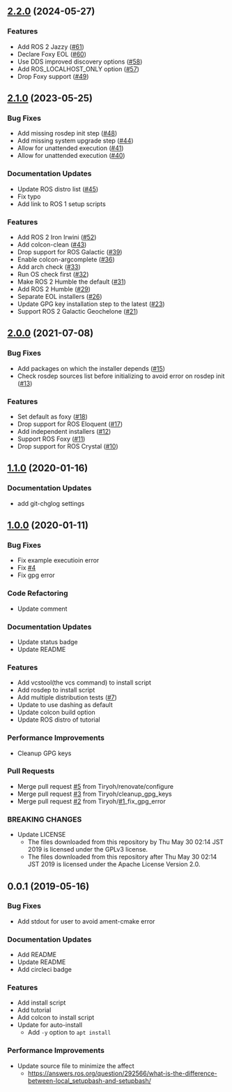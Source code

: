 
<a name="2.2.0"></a>
## [2.2.0](https://github.com/Tiryoh/ros2_setup_scripts_ubuntu/compare/2.1.0...2.2.0) (2024-05-27)

### Features

* Add ROS 2 Jazzy ([#61](https://github.com/Tiryoh/ros2_setup_scripts_ubuntu/issues/61))
* Declare Foxy EOL ([#60](https://github.com/Tiryoh/ros2_setup_scripts_ubuntu/issues/60))
* Use DDS improved discovery options ([#58](https://github.com/Tiryoh/ros2_setup_scripts_ubuntu/issues/58))
* Add ROS_LOCALHOST_ONLY option ([#57](https://github.com/Tiryoh/ros2_setup_scripts_ubuntu/issues/57))
* Drop Foxy support ([#49](https://github.com/Tiryoh/ros2_setup_scripts_ubuntu/issues/49))


<a name="2.1.0"></a>
## [2.1.0](https://github.com/Tiryoh/ros2_setup_scripts_ubuntu/compare/2.0.0...2.1.0) (2023-05-25)

### Bug Fixes

* Add missing rosdep init step ([#48](https://github.com/Tiryoh/ros2_setup_scripts_ubuntu/issues/48))
* Add missing system upgrade step ([#44](https://github.com/Tiryoh/ros2_setup_scripts_ubuntu/issues/44))
* Allow for unattended execution ([#41](https://github.com/Tiryoh/ros2_setup_scripts_ubuntu/issues/41))
* Allow for unattended execution ([#40](https://github.com/Tiryoh/ros2_setup_scripts_ubuntu/issues/40))

### Documentation Updates

* Update ROS distro list ([#45](https://github.com/Tiryoh/ros2_setup_scripts_ubuntu/issues/45))
* Fix typo
* Add link to ROS 1 setup scripts

### Features

* Add ROS 2 Iron Irwini ([#52](https://github.com/Tiryoh/ros2_setup_scripts_ubuntu/issues/52))
* Add colcon-clean ([#43](https://github.com/Tiryoh/ros2_setup_scripts_ubuntu/issues/43))
* Drop support for ROS Galactic ([#39](https://github.com/Tiryoh/ros2_setup_scripts_ubuntu/issues/39))
* Enable colcon-argcomplete ([#36](https://github.com/Tiryoh/ros2_setup_scripts_ubuntu/issues/36))
* Add arch check ([#33](https://github.com/Tiryoh/ros2_setup_scripts_ubuntu/issues/33))
* Run OS check first ([#32](https://github.com/Tiryoh/ros2_setup_scripts_ubuntu/issues/32))
* Make ROS 2 Humble the default ([#31](https://github.com/Tiryoh/ros2_setup_scripts_ubuntu/issues/31))
* Add ROS 2 Humble ([#29](https://github.com/Tiryoh/ros2_setup_scripts_ubuntu/issues/29))
* Separate EOL installers ([#26](https://github.com/Tiryoh/ros2_setup_scripts_ubuntu/issues/26))
* Update GPG key installation step to the latest ([#23](https://github.com/Tiryoh/ros2_setup_scripts_ubuntu/issues/23))
* Support ROS 2 Galactic Geochelone ([#21](https://github.com/Tiryoh/ros2_setup_scripts_ubuntu/issues/21))


<a name="2.0.0"></a>
## [2.0.0](https://github.com/Tiryoh/ros2_setup_scripts_ubuntu/compare/1.1.0...2.0.0) (2021-07-08)

### Bug Fixes

* Add packages on which the installer depends ([#15](https://github.com/Tiryoh/ros2_setup_scripts_ubuntu/issues/15))
* Check rosdep sources list before initializing to avoid error on rosdep init ([#13](https://github.com/Tiryoh/ros2_setup_scripts_ubuntu/issues/13))

### Features

* Set default as foxy ([#18](https://github.com/Tiryoh/ros2_setup_scripts_ubuntu/issues/18))
* Drop support for ROS Eloquent ([#17](https://github.com/Tiryoh/ros2_setup_scripts_ubuntu/issues/17))
* Add independent installers ([#12](https://github.com/Tiryoh/ros2_setup_scripts_ubuntu/issues/12))
* Support ROS Foxy ([#11](https://github.com/Tiryoh/ros2_setup_scripts_ubuntu/issues/11))
* Drop support for ROS Crystal ([#10](https://github.com/Tiryoh/ros2_setup_scripts_ubuntu/issues/10))


<a name="1.1.0"></a>
## [1.1.0](https://github.com/Tiryoh/ros2_setup_scripts_ubuntu/compare/1.0.0...1.1.0) (2020-01-16)

### Documentation Updates

* add git-chglog settings

<a name="1.0.0"></a>
## [1.0.0](https://github.com/Tiryoh/ros2_setup_scripts_ubuntu/compare/0.0.1...1.0.0) (2020-01-11)

### Bug Fixes

* Fix example executioin error
* Fix [#4](https://github.com/Tiryoh/ros2_setup_scripts_ubuntu/issues/4)
* Fix gpg error

### Code Refactoring

* Update comment

### Documentation Updates

* Update status badge
* Update README

### Features

* Add vcstool(the vcs command) to install script
* Add rosdep to install script
* Add multiple distribution tests ([#7](https://github.com/Tiryoh/ros2_setup_scripts_ubuntu/issues/7))
* Update to use dashing as default
* Update colcon build option
* Update ROS distro of tutorial

### Performance Improvements

* Cleanup GPG keys

### Pull Requests

* Merge pull request [#5](https://github.com/Tiryoh/ros2_setup_scripts_ubuntu/issues/5) from Tiryoh/renovate/configure
* Merge pull request [#3](https://github.com/Tiryoh/ros2_setup_scripts_ubuntu/issues/3) from Tiryoh/cleanup_gpg_keys
* Merge pull request [#2](https://github.com/Tiryoh/ros2_setup_scripts_ubuntu/issues/2) from Tiryoh/[#1](https://github.com/Tiryoh/ros2_setup_scripts_ubuntu/issues/1)_fix_gpg_error

### BREAKING CHANGES

* Update LICENSE
  * The files downloaded from this repository by Thu May 30 02:14 JST 2019 is licensed under the GPLv3 license.
  * The files downloaded from this repository after Thu May 30 02:14 JST 2019 is licensed under the Apache License Version 2.0.

<a name="0.0.1"></a>
## 0.0.1 (2019-05-16)

### Bug Fixes

* Add stdout for user to avoid ament-cmake error

### Documentation Updates

* Add README
* Update README
* Add circleci badge

### Features

* Add install script
* Add tutorial
* Add colcon to install script
* Update for auto-install
  * Add `-y` option to `apt install`

### Performance Improvements

* Update source file to minimize the affect
  * https://answers.ros.org/question/292566/what-is-the-difference-between-local_setupbash-and-setupbash/

